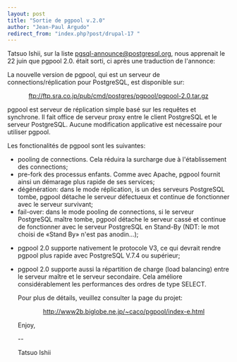 ```yaml
---
layout: post
title: "Sortie de pgpool v.2.0"
author: "Jean-Paul Argudo"
redirect_from: "index.php?post/drupal-17 "
---
```




Tatsuo Ishii, sur la liste pgsql-announce@postgresql.org, nous apprenait le 22 juin que pgpool 2.0. était sorti, ci après une traduction de l'annonce:

<p>

La nouvelle version de pgpool, qui est un serveur de connections/réplication pour PostgreSQL, est disponible sur:

</p>

<center>

<a href="ftp://ftp.sra.co.jp/pub/cmd/postgres/pgpool/pgpool-2.0.tar.gz">ftp://ftp.sra.co.jp/pub/cmd/postgres/pgpool/pgpool-2.0.tar.gz

</a>

</center>

<p>

pgpool est serveur de réplication simple basé sur les requêtes et synchrone. Il fait office de serveur proxy entre le client PostgreSQL et le serveur PostgreSQL. Aucune modification applicative est nécessaire pour utiliser pgpool.

</p>

<p>Les fonctionalités de pgpool sont les suivantes:

</p>

<ul>

<li>pooling de connections. Cela réduira la surcharge due à l'établissement des connections;</li>

<li>pre-fork des processus enfants. Comme avec Apache, pgpool fournit ainsi un démarage plus rapide de ses services;</li>

<li>dégénération: dans le mode réplication, is un des serveurs PostgreSQL tombe, pgpool détache le serveur défectueux et continue de fonctionner avec le serveur survivant;</li>

<li>fail-over: dans le mode pooling de connections, si le serveur PostgreSQL maître tombe, pgpool détache le serveur cassé et continue de fonctionner avec le serveur PostgreSQL en Stand-By (NDT: le mot choisi de «Stand By» n'est pas anodin...);</li>

<li>

pgpool 2.0 supporte nativement le protocole V3, ce qui devrait rendre pgpool plus rapide avec PostgreSQL V.7.4 ou supérieur;

</li>

<li>

pgpool 2.0 supporte aussi la répartition de charge (load balancing) entre le serveur maître et le serveur secondaire. Cela améliore considérablement les performances des ordres de type SELECT.

</li>

<p>

Pour plus de détails, veuillez consulter la page du projet:

</p>

<center>

<a href="http://www2b.biglobe.ne.jp/%7Ecaco/pgpool/index-e.html">

http://www2b.biglobe.ne.jp/~caco/pgpool/index-e.html</a>

</center>

<p>

Enjoy,

--

Tatsuo Ishii

</p>

</ul>